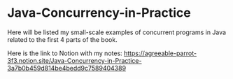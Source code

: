 # Java-Concurrency-in-Practice
Here will be listed my small-scale examples of concurrent programs in Java related to the first 4 parts of the book.

Here is the link to Notion with my notes: https://agreeable-parrot-3f3.notion.site/Java-Concurrency-in-Practice-3a7b0b459d814be4bedd9c7589404389
